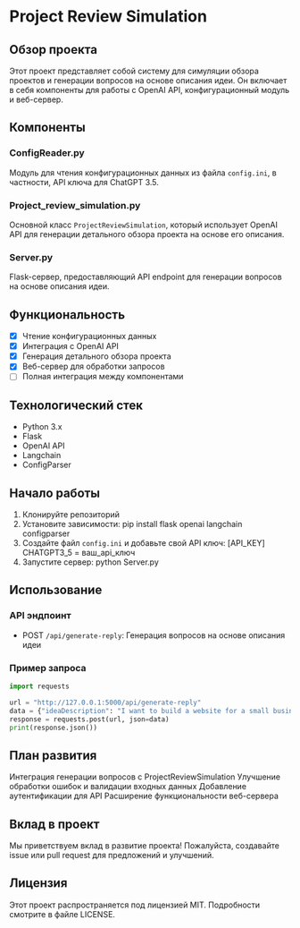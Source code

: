 # Project Review Simulation

## Обзор проекта

Этот проект представляет собой систему для симуляции обзора проектов и генерации вопросов на основе описания идеи. Он включает в себя компоненты для работы с OpenAI API, конфигурационный модуль и веб-сервер.

## Компоненты

### ConfigReader.py

Модуль для чтения конфигурационных данных из файла `config.ini`, в частности, API ключа для ChatGPT 3.5.

### Project_review_simulation.py

Основной класс `ProjectReviewSimulation`, который использует OpenAI API для генерации детального обзора проекта на основе его описания.

### Server.py

Flask-сервер, предоставляющий API endpoint для генерации вопросов на основе описания идеи.

## Функциональность

- [x] Чтение конфигурационных данных
- [x] Интеграция с OpenAI API
- [x] Генерация детального обзора проекта
- [x] Веб-сервер для обработки запросов
- [ ] Полная интеграция между компонентами

## Технологический стек

- Python 3.x
- Flask
- OpenAI API
- Langchain
- ConfigParser

## Начало работы

1. Клонируйте репозиторий
2. Установите зависимости: pip install flask openai langchain configparser
3. Создайте файл `config.ini` и добавьте свой API ключ:
[API_KEY]
CHATGPT3_5 = ваш_api_ключ
4. Запустите сервер: python Server.py

## Использование

### API эндпоинт

- POST `/api/generate-reply`: Генерация вопросов на основе описания идеи

### Пример запроса

```python
import requests

url = "http://127.0.0.1:5000/api/generate-reply"
data = {"ideaDescription": "I want to build a website for a small business."}
response = requests.post(url, json=data)
print(response.json())
```

## План развития

Интеграция генерации вопросов с ProjectReviewSimulation
Улучшение обработки ошибок и валидации входных данных
Добавление аутентификации для API
Расширение функциональности веб-сервера

## Вклад в проект
Мы приветствуем вклад в развитие проекта! Пожалуйста, создавайте issue или pull request для предложений и улучшений.
## Лицензия
Этот проект распространяется под лицензией MIT. Подробности смотрите в файле LICENSE.
